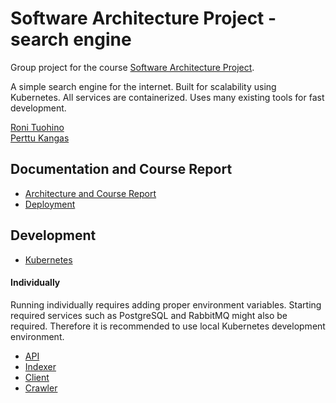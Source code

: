 # Software Architecture Project - search engine

Group project for the course [Software Architecture Project](https://studies.helsinki.fi/courses/course-implementation/hy-opt-cur-2425-f0bc7662-8185-4d45-a0e1-60e250819047/CSM14103).

A simple search engine for the internet. Built for scalability using Kubernetes. All services are containerized. Uses many existing tools for fast development.

[Roni Tuohino](https://github.com/ronituohino)  
[Perttu Kangas](https://github.com/DeeCaaD)

## Documentation and Course Report

- [Architecture and Course Report](./docs/architecture.md)
- [Deployment](./docs/deployment.md)

## Development

- [Kubernetes](./k8s/README.md)

#### Individually

Running individually requires adding proper environment variables. Starting required services such as PostgreSQL and RabbitMQ might also be required. Therefore it is recommended to use local Kubernetes development environment.

- [API](./api/README.md)
- [Indexer](./indexer/README.md)
- [Client](./client/README.md)
- [Crawler](./webcrawler/README.md)
